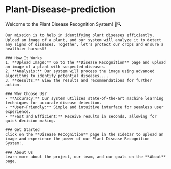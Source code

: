 # Plant-Disease-prediction

  Welcome to the Plant Disease Recognition System! 🌿🔍
    
    Our mission is to help in identifying plant diseases efficiently. Upload an image of a plant, and our system will analyze it to detect any signs of diseases. Together, let's protect our crops and ensure a healthier harvest!

    ### How It Works
    1. **Upload Image:** Go to the **Disease Recognition** page and upload an image of a plant with suspected diseases.
    2. **Analysis:** Our system will process the image using advanced algorithms to identify potential diseases....
    3. **Results:** View the results and recommendations for further action.

    ### Why Choose Us?
    - **Accuracy:** Our system utilizes state-of-the-art machine learning techniques for accurate disease detection.
    - **User-Friendly:** Simple and intuitive interface for seamless user experience.
    - **Fast and Efficient:** Receive results in seconds, allowing for quick decision making.

    ### Get Started
    Click on the **Disease Recognition** page in the sidebar to upload an image and experience the power of our Plant Disease Recognition System!.

    ### About Us
    Learn more about the project, our team, and our goals on the **About** page.
